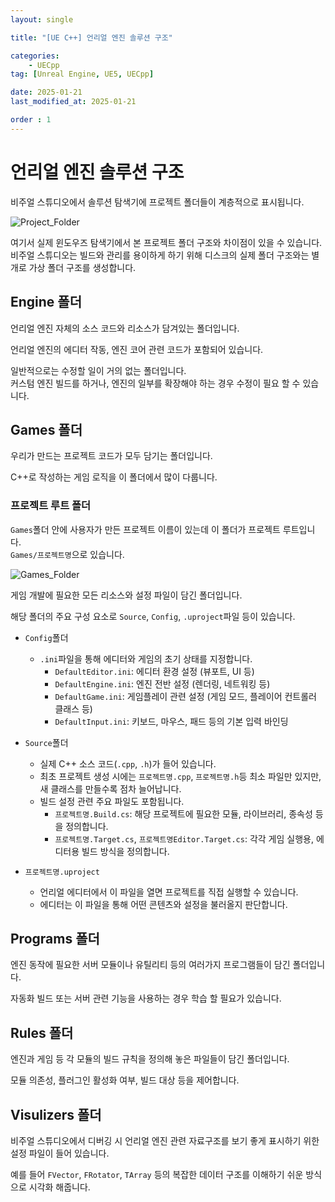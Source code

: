 ```yaml
---
layout: single

title: "[UE C++] 언리얼 엔진 솔루션 구조"

categories:
    - UECpp
tag: [Unreal Engine, UE5, UECpp]

date: 2025-01-21
last_modified_at: 2025-01-21

order : 1
---
```


# 언리얼 엔진 솔루션 구조

비주얼 스튜디오에서 솔루션 탐색기에 프로젝트 폴더들이 계층적으로 표시됩니다.

![Project_Folder]({{site.url}}/images/Unreal/uecpp/2025-01-21-SolutionExplorer/SolutionExplorer-Project_Folder.PNG)

여기서 실제 윈도우즈 탐색기에서 본 프로젝트 폴더 구조와 차이점이 있을 수 있습니다.  
비주얼 스튜디오는 빌드와 관리를 용이하게 하기 위해 디스크의 실제 폴더 구조와는 별개로 가상 폴더 구조를 생성합니다.

## Engine 폴더

언리얼 엔진 자체의 소스 코드와 리소스가 담겨있는 폴더입니다.

언리얼 엔진의 에디터 작동, 엔진 코어 관련 코드가 포함되어 있습니다.

일반적으로는 수정할 일이 거의 없는 폴더입니다.  
커스텀 엔진 빌드를 하거나, 엔진의 일부를 확장해야 하는 경우 수정이 필요 할 수 있습니다.

## Games 폴더

우리가 만드는 프로젝트 코드가 모두 담기는 폴더입니다.

C++로 작성하는 게임 로직을 이 폴더에서 많이 다룹니다.

### 프로젝트 루트 폴더

`Games`폴더 안에 사용자가 만든 프로젝트 이름이 있는데 이 폴더가 프로젝트 루트입니다.  
`Games/프로젝트명`으로 있습니다.

![Games_Folder]({{site.url}}/images/Unreal/uecpp/2025-01-21-SolutionExplorer/SolutionExplorer-Games_Folder.PNG)

게임 개발에 필요한 모든 리소스와 설정 파일이 담긴 폴더입니다.

해당 폴더의 주요 구성 요소로 `Source`, `Config`, `.uproject`파일 등이 있습니다.

+ `Config`폴더
    + `.ini`파일을 통해 에디터와 게임의 초기 상태를 지정합니다.
        - `DefaultEditor.ini`: 에디터 환경 설정 (뷰포트, UI 등)
        - `DefaultEngine.ini`: 엔진 전반 설정 (렌더링, 네트워킹 등)
        - `DefaultGame.ini`: 게임플레이 관련 설정 (게임 모드, 플레이어 컨트롤러 클래스 등)
        - `DefaultInput.ini`: 키보드, 마우스, 패드 등의 기본 입력 바인딩

+ `Source`폴더
    + 실제 C++ 소스 코드(`.cpp`, `.h`)가 들어 있습니다.
    + 최초 프로젝트 생성 시에는 `프로젝트명.cpp`, `프로젝트명.h`등 최소 파일만 있지만, 새 클래스를 만들수록 점차 늘어납니다.
    + 빌드 설정 관련 주요 파일도 포함됩니다.
        - `프로젝트명.Build.cs`: 해당 프로젝트에 필요한 모듈, 라이브러리, 종속성 등을 정의합니다.
        - `프로젝트명.Target.cs`, `프로젝트명Editor.Target.cs`: 각각 게임 실행용, 에디터용 빌드 방식을 정의합니다.

+ `프로젝트명.uproject`
    + 언리얼 에디터에서 이 파일을 열면 프로젝트를 직접 실행할 수 있습니다.
    + 에디터는 이 파일을 통해 어떤 콘텐츠와 설정을 불러올지 판단합니다.

## Programs 폴더

엔진 동작에 필요한 서버 모듈이나 유틸리티 등의 여러가지 프로그램들이 담긴 폴더입니다.

자동화 빌드 또는 서버 관련 기능을 사용하는 경우 학습 할 필요가 있습니다.

## Rules 폴더

엔진과 게임 등 각 모듈의 빌드 규칙을 정의해 놓은 파일들이 담긴 폴더입니다.

모듈 의존성, 플러그인 활성화 여부, 빌드 대상 등을 제어합니다.

## Visulizers 폴더

비주얼 스튜디오에서 디버깅 시 언리얼 엔진 관련 자료구조를 보기 좋게 표시하기 위한 설정 파일이 들어 있습니다.

예를 들어 `FVector`, `FRotator`, `TArray` 등의 복잡한 데이터 구조를 이해하기 쉬운 방식으로 시각화 해줍니다.